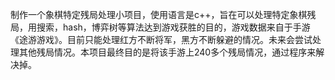 制作一个象棋特定残局处理小项目，使用语言是c++，旨在可以处理特定象棋残局，用搜索，hash，博弈树等算法达到游戏获胜的目的，游戏数据来自于手游《途游游戏》。目前只能处理红方不断将军，黑方不断躲避的情况。未来会尝试处理其他残局情况。本项目最终目的是将该手游上240多个残局情况，通过程序来解决掉。
